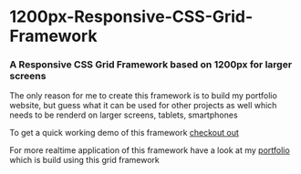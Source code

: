 # 1200px-Responsive-CSS-Grid-Framework

### A Responsive CSS Grid Framework based on 1200px for larger screens


The only reason for me to create this framework is to build my portfolio website, but guess what it can be used for other projects as well which needs to be renderd on larger screens, tablets, smartphones

To get a quick working demo of this framework [checkout out](http://dharmeshdev19.github.io/1200px-Responsive-CSS-Grid-Framework)

For more realtime application of this framework have a look at my [portfolio](http://dharmeshdev.com/resume_website) which is build using this grid framework
